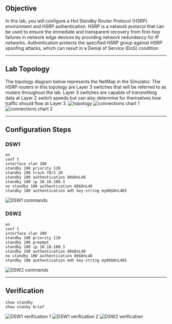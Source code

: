 ## Objective
In this lab, you will configure a Hot Standby Router Protocol (HSRP) environment and HSRP authentication. HSRP is a network protocol that can be used to ensure the immediate and transparent recovery from first-hop failures in network edge devices by providing network redundancy for IP networks. Authentication protects the specified HSRP group against HSRP spoofing attacks, which can result in a Denial of Service (DoS) condition.

---

## Lab Topology
The topology diagram below represents the NetMap in the Simulator. The HSRP routers in this topology are Layer 3 switches that will be referred to as routers throughout the lab. Layer 3 switches are capable of transmitting data at Layer 2 switch speeds but can also determine for themselves how traffic should flow at Layer 3.
![topology](https://github.com/nickbruggen90/Boson-Network-Labs/blob/main/Images/Screenshot%202025-05-22%20145911.png)
![connections chart 1](https://github.com/nickbruggen90/Boson-Network-Labs/blob/main/Images/Screenshot%202025-05-22%20145922.png)
![connections chart 2](https://github.com/nickbruggen90/Boson-Network-Labs/blob/main/Images/Screenshot%202025-05-22%20145936.png)

---

## Configuration Steps
### DSW1
```cisco
en
conf t
interface vlan 100
standby 100 priority 120
standby 100 track f0/1 20
standby 100 authentication 80$0nL48
standby 100 ip 10.10.100.3
no standby 100 authentication 80$0nL48
standby 100 authentication md5 key-string my80$0nL485
```
![DSW1 commands](https://github.com/nickbruggen90/Boson-Network-Labs/blob/main/Images/Screenshot%202025-05-22%20150323.png)

### DSW2
```cisco
en
conf t
interface vlan 100
standby 100 priority 110
standby 100 preempt
standby 100 ip 10.10.100.3
standby 100 authentication 80$0nL48
no standby 100 authentication 80$0nL48
standby 100 authentication md5 key-string my80$0nL485
```
![DSW2 commands](https://github.com/nickbruggen90/Boson-Network-Labs/blob/main/Images/Screenshot%202025-05-22%20150332.png)

---

## Verification
```cisco
show standby
show stanby brief
```
![DSW1 verification 1](https://github.com/nickbruggen90/Boson-Network-Labs/blob/main/Images/Screenshot%202025-05-22%20150349.png)
![DSW1 verification 2](https://github.com/nickbruggen90/Boson-Network-Labs/blob/main/Images/Screenshot%202025-05-22%20150358.png)
![DSW2 verification](https://github.com/nickbruggen90/Boson-Network-Labs/blob/main/Images/Screenshot%202025-05-22%20150433.png)
